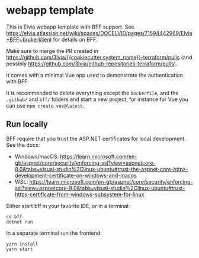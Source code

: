 # webapp template

This is Elvia webapp template with BFF support. See https://elvia.atlassian.net/wiki/spaces/DOCELVID/pages/71594442969/Elvia+BFF+brukerklient for details on BFF.

Make sure to merge the PR created in https://github.com/3lvia/{{cookiecutter.system_name}}-terraform/pulls (and possibly https://github.com/3lvia/github-repositories-terraform/pulls).

It comes with a minimal Vue app used to demonstrate the authentication with BFF.

It is recommended to delete everything except the `Dockerfile`, and the `.github/` and `bff/` folders and start a new project, for instance for Vue you can use `npm create vue@latest`. 


## Run locally
BFF require that you trust the ASP.NET certificates for local development. See the docs:
* Windows/macOS: https://learn.microsoft.com/en-gb/aspnet/core/security/enforcing-ssl?view=aspnetcore-8.0&tabs=visual-studio%2Clinux-ubuntu#trust-the-aspnet-core-https-development-certificate-on-windows-and-macos
* WSL: https://learn.microsoft.com/en-gb/aspnet/core/security/enforcing-ssl?view=aspnetcore-8.0&tabs=visual-studio%2Clinux-ubuntu#trust-https-certificate-from-windows-subsystem-for-linux


Either start bff in your favorite IDE, or in a terminal:
```
cd bff
dotnet run
```

In a separate terminal run the frontend:
```
yarn install
yarn start
```

